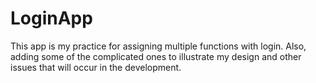 # LoginApp
This app is my practice for assigning multiple functions with login. Also, adding some of the complicated ones to illustrate my design and other issues that will occur in the development.
